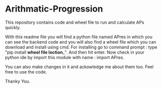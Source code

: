 # Arithmatic-Progression
This repository contains code and wheel file to run and calculate APs quickly.

With this readme file you will find a python file named APres in which you can see the backend code and you will also find 
a wheel file which you can download and install using cmd.
For installing go to command prompt :
type "pip install __wheel file loction___".
And then hit enter.
Now check in your python ide by import this module with name :
import APres.

You can also make changes in it and ackowledge me about them too. Feel free to use the code.

Thanky You.
